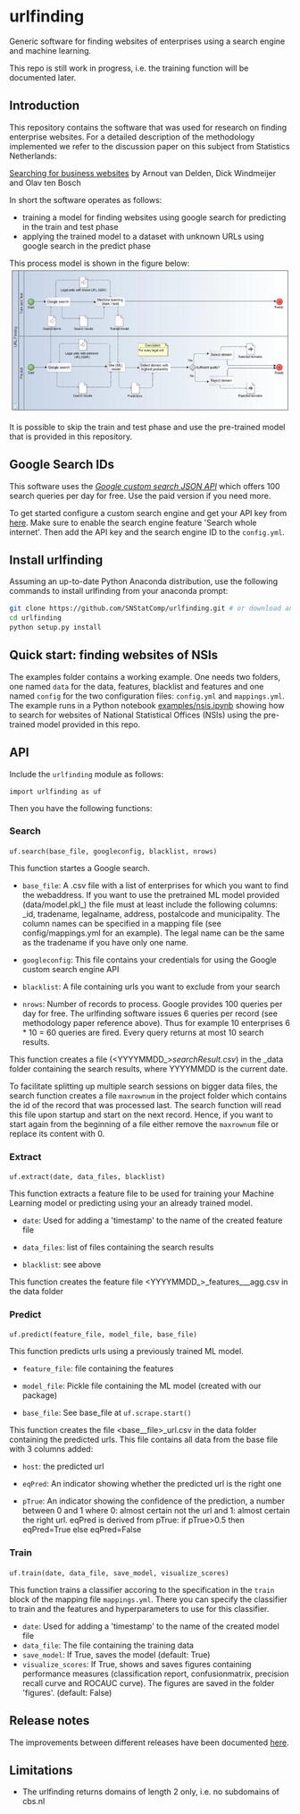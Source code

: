 # urlfinding
Generic software for finding websites of enterprises using a search engine and machine learning.

This repo is still work in progress, i.e. the training function will be documented later.

## Introduction
This repository contains the software that was used for research on finding enterprise websites.
For a detailed description of the methodology implemented we refer to the
discussion paper on this subject from Statistics Netherlands:

[Searching for business websites](https://www.cbs.nl/en-gb/background/2020/01/searching-for-business-websites) by Arnout van Delden, Dick Windmeijer and Olav ten Bosch

In short the software operates as follows:
* training a model for finding websites using google search for predicting in the train and test phase
* applying the trained model to a dataset with unknown URLs using google search in the predict phase

This process model is shown in the figure below:
![process model](docs/urlfinding_process_model.png)

It is possible to skip the train and test phase and use the pre-trained model that is provided in this repository.

## Google Search IDs

This software uses the *[Google custom search JSON API](https://developers.google.com/custom-search)*
which offers 100 search queries per day for free. Use the paid version if you need more.

To get started configure a custom search engine and get your API key from [here](https://developers.google.com/custom-search/v1/overview).
Make sure to enable the search engine feature 'Search whole internet'.
Then add the API key and the search engine ID to the `config.yml`.

## Install urlfinding

Assuming an up-to-date Python Anaconda distribution, use the following commands to install urlfinding from your anaconda prompt:
```bash
git clone https://github.com/SNStatComp/urlfinding.git # or download and unzip this repository
cd urlfinding
python setup.py install
```
## Quick start: finding websites of NSIs

The examples folder contains a working example.
One needs two folders, one named `data` for the data, features, blacklist and features and one named `config` for the two configuration files: `config.yml` and `mappings.yml`.
The example runs in a Python notebook [examples/nsis.ipynb](examples/nsis.ipynb) showing how to search for websites of National Statistical Offices (NSIs) using the pre-trained model provided in this repo.

## API

Include the `urlfinding` module as follows:
```
import urlfinding as uf
```
Then you have the following functions:

### Search

`uf.search(base_file, googleconfig, blacklist, nrows)`

This function startes a Google search.

- `base_file`: A .csv file with a list of enterprises for which you want to find the webaddress. If you want to use the pretrained ML model provided (data/model.pkl_) the file must at least include the following columns: _id, tradename, legalname, address, postalcode and municipality. The column names can be specified in a mapping file (see config/mappings.yml for an example).
The legal name can be the same as the tradename if you have only one name.

- `googleconfig`: This file contains your credentials for using the Google custom search engine API

- `blacklist`: A file containing urls you want to exclude from your search

- `nrows`: Number of records to process. Google provides 100 queries per day for free. The urlfinding software issues 6 queries per record (see methodology paper reference above). Thus for example 10 enterprises 6 * 10 = 60 queries are fired. Every query returns at most 10 search results.

This function creates a file (<YYYYMMDD_>_searchResult.csv_) in the _data folder containing the search results, where YYYYMMDD is the current date.

To facilitate splitting up multiple search sessions on bigger data files, the search function creates a file `maxrownum` in the project folder which contains the id of the record that was processed last. The search function will read this file upon startup and start on the next record. Hence, if you want to start again from the beginning of a file either remove the `maxrownum` file or replace its content with 0.


### Extract

`uf.extract(date, data_files, blacklist)`

This function extracts a feature file to be used for training your Machine Learning model or predicting using your an already trained model.


- `date`: Used for adding a 'timestamp' to the name of the created feature file

- `data_files`: list of files containing the search results

- `blacklist`: see above

This function creates the feature file <YYYYMMDD_>_features___agg.csv in the data folder


### Predict

`uf.predict(feature_file, model_file, base_file)`

This function predicts urls using a previously trained ML model.

- `feature_file`: file containing the features

- `model_file`: Pickle file containing the ML model (created with our package)

- `base_file`: See base_file at `uf.scrape.start()`

This function creates the file <base__file>_url.csv in the data folder containing the predicted urls. This file contains all data from the base file with 3 columns added:

- `host`: the predicted url

- `eqPred`: An indicator showing whether the predicted url is the right one

- `pTrue`: An indicator showing the confidence of the prediction, a number between 0 and 1 where 0: almost certain not the url and 1: almost certain the right url. eqPred is derived from pTrue: if pTrue>0.5 then eqPred=True else eqPred=False

### Train

`uf.train(date, data_file, save_model, visualize_scores)`

This function trains a classifier accoring to the specification in the `train` block of the mapping file `mappings.yml`.
There you can specify the classifier to train and the features and hyperparameters to use for this classifier.

- `date`: Used for adding a 'timestamp' to the name of the created model file
- `data_file`: The file containing the training data
- `save_model`: If True, saves the model (default: True)
- `visualize_scores`: If True, shows and saves figures containing performance measures (classification report, confusionmatrix, precision recall curve and ROCAUC curve).
The figures are saved in the folder 'figures'. (default: False)

## Release notes
The improvements between different releases have been documented [here](RELEASE_NOTES.txt).


## Limitations
- The urlfinding returns domains of length 2 only, i.e. no subdomains of cbs.nl